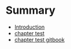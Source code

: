 # Summary

* [Introduction](README.md)
* [chapter test](chapter-test.md)
* [chapter test gitbook](chapter-test-gitbook.md)

